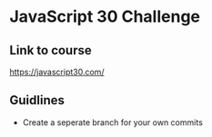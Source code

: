# JavaScript 30 Challenge

## Link to course
https://javascript30.com/

## Guidlines
- Create a seperate branch for your own commits
